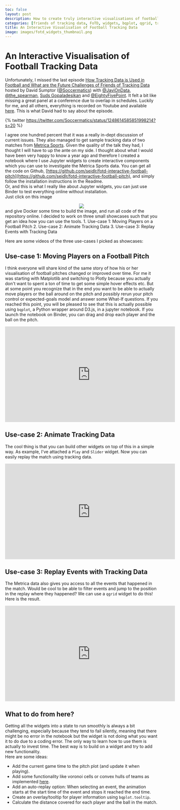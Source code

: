 ```yaml
---
toc: false
layout: post
description: How to create truly interactive visualisations of football tracking data. Sample data from Metrica Sports is used to present three use-cases. How to be able to drag players on the football pitch. How to animate the tracking data. And how to use event and tracking data together to filter for interesting actions.
categories: [friends of tracking data, FoTD, widgets, bqplot, qgrid, tracking data, metrica sports]
title: An Interactive Visualisation of Football Tracking Data
image: images/fotd_widgets_thumbnail.png
---
```

# An Interactive Visualisation of Football Tracking Data
Unfortunately, I missed the last episode [How Tracking Data is Used in Football and What are the Future Challenges of Friends of Tracking Data](https://www.youtube.com/watch?v=kHTq9cwdkGA) hosted by David Sumptor ([@Soccermatics](https://twitter.com/Soccermatics)) with [@JaviOnData](https://twitter.com/JaviOnData), [@the_spearman](https://twitter.com/the_spearman), [Suds Gopaladesikan](https://www.linkedin.com/in/sudarshan-gopaladesikan-24321a29/) and [@EightyFivePoint](https://twitter.com/EightyFivePoint). It felt a bit like missing a great panel at a conference due to overlap in schedules. Luckily for me, and all others, everything is recorded on Youtube and available [here](https://www.youtube.com/watch?v=kHTq9cwdkGA). This is what David had to say about the episode.

{% twitter https://twitter.com/Soccermatics/status/1248614585851998214?s=20 %}

I agree one hundred percent that it was a really in-dept discussion of current issues. They also managed to get sample tracking data of two matches from [Metrica Sports](https://github.com/metrica-sports/sample-data). Given the quality of the talk they had, I thought I will have to up the ante on my side. I thought about what I would have been very happy to know a year ago and therefore I created a notebook where I use Jupyter widgets to create interactive components which you can use to investigate the Metrica Sports data. You can get all the code on Github, [https://github.com/seidlr/fotd-interactive-football-pitch](https://github.com/seidlr/fotd-interactive-football-pitch), and simply follow the installation instructions in the Readme.  
Or, and this is what I really like about Jupyter widgets, you can just use Binder to test everything online without installation.   
Just click on this image   
<center>
<a href="https://mybinder.org/v2/gh/seidlr/fotd-interactive-football-pitch/master?filepath=Interactive-Football-Pitch.ipynb" target="_blank" ><img src="https://mybinder.org/badge_logo.svg"></a>
</center>
and give Docker some time to build the image, and run all code of the repository online.  
I decided to work on three small showcases such that you get an idea how you can use the tools.
1. Use-case 1: Moving Players on a Football Pitch
2. Use-case 2: Animate Tracking Data
3. Use-case 3: Replay Events with Tracking Data  

Here are some videos of the three use-cases I picked as showcases:
##  Use-case 1: Moving Players on a Football Pitch
I think everyone will share kind of the same story of how his or her visualisation of football pitches changed or improved over time. For me it was starting with Matplotlib and switching to Plotly because you actually don't want to spent a ton of time to get some simple hover effects etc. But at some point you recognize that in the end you want to be able to actually move players or the ball around on the pitch and possibly rerun your pitch control or expected-goals model and answer some What-If questions. If you reached this point, you will be pleased to see that this is actually possible using `bqplot`, a Python wrapper around D3.js, in a jupyter notebook. If you launch the notebook on Binder, you can drag and drop each player and the ball on the pitch.

<center>
    <iframe width="560" height="315" src="https://www.youtube.com/embed/Kx9IY_HAkK8" frameborder="0" allowfullscreen></iframe>
</center>


## Use-case 2: Animate Tracking Data
The cool thing is that you can build other widgets on top of this in a simple way. As example, I've attached a `Play` and `Slider` widget. Now you can easily replay the match using tracking data.

<center>
    <iframe width="560" height="315" src="https://www.youtube.com/embed/giqCwm85NzY" frameborder="0" allowfullscreen></iframe>
</center>


## Use-case 3: Replay Events with Tracking Data
The Metrica data also gives you access to all the events that happened in the match. Would be cool to be able to filter events and jump to the position in the replay where they happened? We can use a `qgrid` widget to do this! Here is the result.

<center>
    <iframe width="560" height="315" src="https://www.youtube.com/embed/RhDjOxW_qrY" frameborder="0" allowfullscreen></iframe>
</center>

## What to do from here?
Getting all the widgets into a state to run smoothly is always a bit challenging, especially because they tend to fail silently, meaning that there might be no error in the notebook but the widget is not doing what you want it to do due to a coding error. The only way to learn how to use them is actually to invest time. The best way is to build on a widget and try to add new functionality.  
Here are some ideas:
- Add the current game time to the pitch plot (and update it when playing).
- Add some functionality like voronoi cells or convex hulls of teams as implemented [here](https://github.com/seidlr/Game-Animation).
- Add an auto-replay option: When selecting an event, the animation starts at the start time of the event and stops it reached the end time.
- Create an overlay/tooltip for player information using `bqplot.tooltip`.
- Calculate the distance covered for each player and the ball in the match.
